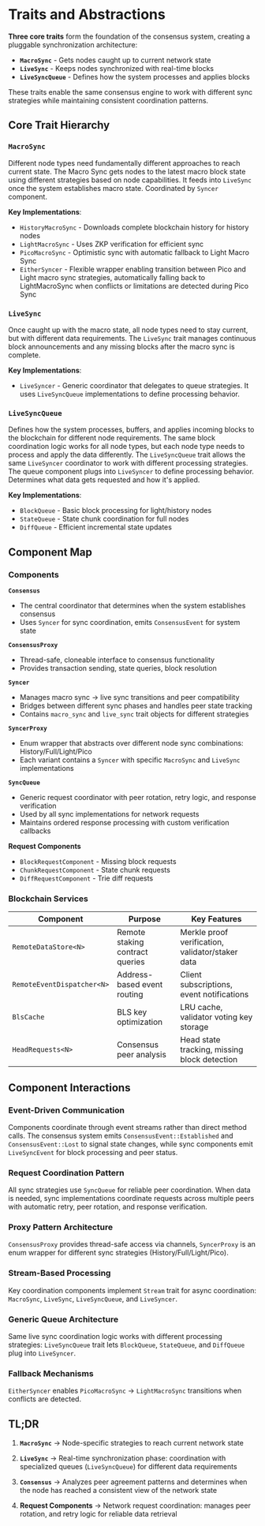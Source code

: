 # Traits and Abstractions

**Three core traits** form the foundation of the consensus system, creating a pluggable synchronization architecture:

- **`MacroSync`** - Gets nodes caught up to current network state
- **`LiveSync`** - Keeps nodes synchronized with real-time blocks
- **`LiveSyncQueue`** - Defines how the system processes and applies blocks

These traits enable the same consensus engine to work with different sync strategies while maintaining consistent coordination patterns.

## Core Trait Hierarchy

### `MacroSync`

Different node types need fundamentally different approaches to reach current state. The Macro Sync gets nodes to the latest macro block state using different strategies based on node capabilities. It feeds into `LiveSync` once the system establishes macro state. Coordinated by `Syncer` component.

**Key Implementations**:

- `HistoryMacroSync` - Downloads complete blockchain history for history nodes
- `LightMacroSync` - Uses ZKP verification for efficient sync
- `PicoMacroSync` - Optimistic sync with automatic fallback to Light Macro Sync
- `EitherSyncer` - Flexible wrapper enabling transition between Pico and Light macro sync strategies, automatically falling back to LightMacroSync when conflicts or limitations are detected during Pico Sync

### `LiveSync`

Once caught up with the macro state, all node types need to stay current, but with different data requirements. The `LiveSync` trait manages continuous block announcements and any missing blocks after the macro sync is complete.

**Key Implementations**:

- `LiveSyncer` - Generic coordinator that delegates to queue strategies. It uses `LiveSyncQueue` implementations to define processing behavior.

### `LiveSyncQueue`

Defines how the system processes, buffers, and applies incoming blocks to the blockchain for different node requirements. The same block coordination logic works for all node types, but each node type needs to process and apply the data differently. The `LiveSyncQueue` trait allows the same `LiveSyncer` coordinator to work with different processing strategies. The queue component plugs into `LiveSyncer` to define processing behavior. Determines what data gets requested and how it's applied.

**Key Implementations**:

- `BlockQueue` - Basic block processing for light/history nodes
- `StateQueue` - State chunk coordination for full nodes
- `DiffQueue` - Efficient incremental state updates

## Component Map

### Components

**`Consensus`**

- The central coordinator that determines when the system establishes consensus
- Uses `Syncer` for sync coordination, emits `ConsensusEvent` for system state

**`ConsensusProxy`**

- Thread-safe, cloneable interface to consensus functionality
- Provides transaction sending, state queries, block resolution

**`Syncer`**

- Manages macro sync → live sync transitions and peer compatibility
- Bridges between different sync phases and handles peer state tracking
- Contains `macro_sync` and `live_sync` trait objects for different strategies

**`SyncerProxy`**

- Enum wrapper that abstracts over different node sync combinations: History/Full/Light/Pico
- Each variant contains a `Syncer` with specific `MacroSync` and `LiveSync` implementations

**`SyncQueue`**

- Generic request coordinator with peer rotation, retry logic, and response verification
- Used by all sync implementations for network requests
- Maintains ordered response processing with custom verification callbacks

**Request Components**

- `BlockRequestComponent` - Missing block requests
- `ChunkRequestComponent` - State chunk requests
- `DiffRequestComponent` - Trie diff requests

### Blockchain Services

| Component | Purpose | Key Features |
|-----------|---------|--------------|
| `RemoteDataStore<N>` | Remote staking contract queries | Merkle proof verification, validator/staker data |
| `RemoteEventDispatcher<N>` | Address-based event routing | Client subscriptions, event notifications |
| `BlsCache` | BLS key optimization | LRU cache, validator voting key storage |
| `HeadRequests<N>` | Consensus peer analysis | Head state tracking, missing block detection |

## Component Interactions

### Event-Driven Communication

Components coordinate through event streams rather than direct method calls. The consensus system emits `ConsensusEvent::Established` and `ConsensusEvent::Lost` to signal state changes, while sync components emit `LiveSyncEvent` for block processing and peer status.

### Request Coordination Pattern

All sync strategies use `SyncQueue` for reliable peer coordination. When data is needed, sync implementations coordinate requests across multiple peers with automatic retry, peer rotation, and response verification.

### Proxy Pattern Architecture

`ConsensusProxy` provides thread-safe access via channels, `SyncerProxy` is an enum wrapper for different sync strategies (History/Full/Light/Pico).

### Stream-Based Processing

Key coordination components implement `Stream` trait for async coordination: `MacroSync`, `LiveSync`, `LiveSyncQueue`, and `LiveSyncer`.

### Generic Queue Architecture

Same live sync coordination logic works with different processing strategies: `LiveSyncQueue` trait lets `BlockQueue`, `StateQueue`, and `DiffQueue` plug into `LiveSyncer`.

### Fallback Mechanisms

`EitherSyncer` enables `PicoMacroSync` → `LightMacroSync` transitions when conflicts are detected.

## TL;DR

1. **`MacroSync`** → Node-specific strategies to reach current network state

2. **`LiveSync`** → Real-time synchronization phase: coordination with specialized queues (`LiveSyncQueue`) for different data requirements

3. **`Consensus`** → Analyzes peer agreement patterns and determines when the node has reached a consistent view of the network state

4. **Request Components** → Network request coordination: manages peer rotation, and retry logic for reliable data retrieval
